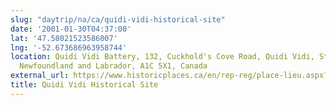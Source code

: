 ```yaml
---
slug: "daytrip/na/ca/quidi-vidi-historical-site"
date: '2001-01-30T04:37:00'
lat: '47.58021523586007'
lng: '-52.673686963958744'
location: Quidi Vidi Battery, 132, Cuckhold's Cove Road, Quidi Vidi, St. John's, Newfoundland,
  Newfoundland and Labrador, A1C 5X1, Canada
external_url: https://www.historicplaces.ca/en/rep-reg/place-lieu.aspx?id=3061
title: Quidi Vidi Historical Site
---
```



